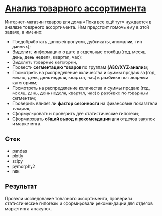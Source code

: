 # <a href=https://nbviewer.org/github/IvanMirosh/Portfolio/blob/main/%D0%90%D0%BD%D0%B0%D0%BB%D0%B8%D0%B7%20%D0%B1%D0%B8%D0%B7%D0%BD%D0%B5%D1%81-%D0%BF%D0%BE%D0%BA%D0%B0%D0%B7%D0%B0%D1%82%D0%B5%D0%BB%D0%B5%D0%B9%20%D0%B4%D0%BB%D1%8F%20%D1%80%D0%B0%D0%B7%D0%B2%D0%BB%D0%B5%D0%BA%D0%B0%D1%82%D0%B5%D0%BB%D1%8C%D0%BD%D0%BE%D0%B3%D0%BE%20%D0%BF%D1%80%D0%BE%D0%B5%D0%BA%D1%82%D0%B0/%D0%90%D0%BD%D0%B0%D0%BB%D0%B8%D0%B7%20%D0%B1%D0%B8%D0%B7%D0%BD%D0%B5%D1%81-%D0%BF%D0%BE%D0%BA%D0%B0%D0%B7%D0%B0%D1%82%D0%B5%D0%BB%D0%B5%D0%B9%20%D0%B4%D0%BB%D1%8F%20%D1%80%D0%B0%D0%B7%D0%B2%D0%BB%D0%B5%D0%BA%D0%B0%D1%82%D0%B5%D0%BB%D1%8C%D0%BD%D0%BE%D0%B3%D0%BE%20%D0%BF%D1%80%D0%BE%D0%B5%D0%BA%D1%82%D0%B0.ipynb](https://nbviewer.org/github/IvanMirosh/Portfolio/blob/main/%D0%90%D0%BD%D0%B0%D0%BB%D0%B8%D0%B7%20%D1%82%D0%BE%D0%B2%D0%B0%D1%80%D0%BD%D0%BE%D0%B3%D0%BE%20%D0%B0%D1%81%D1%81%D0%BE%D1%80%D1%82%D0%B8%D0%BC%D0%B5%D0%BD%D1%82%D0%B0/%D0%90%D0%BD%D0%B0%D0%BB%D0%B8%D0%B7%20%D1%82%D0%BE%D0%B2%D0%B0%D1%80%D0%BD%D0%BE%D0%B3%D0%BE%20%D0%B0%D1%81%D1%81%D0%BE%D1%80%D1%82%D0%B8%D0%BC%D0%B5%D0%BD%D1%82%D0%B0.ipynb target="_blank"><b>Анализ товарного ассортимента

</b></a>

Интернет-магазин товаров для дома «Пока все ещё тут» нуждается в анализе товарного ассортимента.
Нам предстоит помочь ему в этой задаче, а именно: 

- Предобработать данные(пропуски, дубликаты, аномалии, тип данных);
- Выделить информацию о дате в отдельные столбцы(год, месяц, день, день недели, квартал, час);
- Выделить товарные категории;
- Провести **сегментацию товаров** по группам **(ABC/XYZ-анализ)**;
- Посмотреть на распределение количества и суммы продаж за (год, месяц, день, день недели, квартал, час) в разбивке по товарным категориям;
- Посмотреть на распределение количества и суммы продаж (год, месяц, день, день недели, квартал, час) в разбивке по товарным сегментам;
- Проверить влияет ли **фактор сезонности** на финансовые показатели товаров;
- Cформулировать и проверить две статистические гипотезы;
- Сформировать **общий вывод и рекомендации** для отделов закупок и маркетинга.

## Стек

* pandas
* plotly
* scipy
* pymorphy2
* nltk

## Результат

Провели исследование товарного ассортимента, проверили статистические гипотезы и сформировали рекомендации для отделов маркетинга и закупок.
